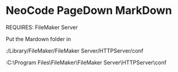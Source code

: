 # NeoCode PageDown MarkDown

REQUIRES: FileMaker Server

Put the Mardown folder in

:/Library/FileMaker/FileMaker Server/HTTPServer/conf

:C:\Program Files\FileMaker\FileMaker Server\HTTPServer\conf

